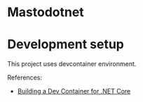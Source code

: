 # Mastodotnet

# Development setup

This project uses devcontainer environment.

References:
- [Building a Dev Container for .NET Core](https://medium.com/swlh/building-a-dev-container-for-net-core-e43a2236504f)

